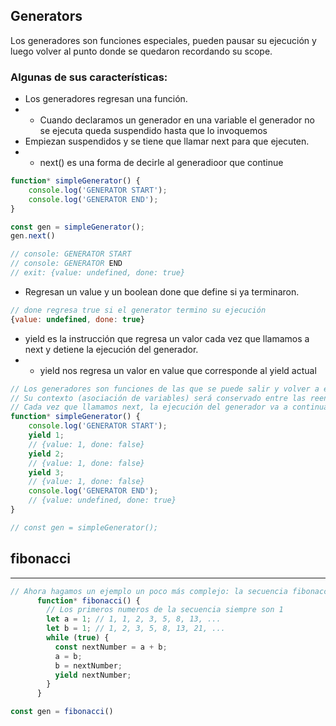 ## Generators

Los generadores son funciones especiales, pueden pausar su ejecución y luego volver al punto donde se quedaron recordando su scope.

### Algunas de sus características:

- Los generadores regresan una función.
- -  Cuando declaramos un generador en una variable el generador no se ejecuta queda suspendido hasta que lo invoquemos
- Empiezan suspendidos y se tiene que llamar next para que ejecuten.
- -  next() es una forma de decirle al generadioor que continue
```javascript 
function* simpleGenerator() {
    console.log('GENERATOR START');
    console.log('GENERATOR END');
}

const gen = simpleGenerator();
gen.next()

// console: GENERATOR START
// console: GENERATOR END
// exit: {value: undefined, done: true}

```

- Regresan un value y un boolean done que define si ya terminaron.
```javascript
// done regresa true si el generator termino su ejecución
{value: undefined, done: true}
```
- yield es la instrucción que regresa un valor cada vez que llamamos a next y detiene la ejecución del generador.
- -  yield nos regresa un valor en value que corresponde al yield actual
```javascript
// Los generadores son funciones de las que se puede salir y volver a entrar.
// Su contexto (asociación de variables) será conservado entre las reentradas.
// Cada vez que llamamos next, la ejecución del generador va a continuar hasta el proximo yield
function* simpleGenerator() {
    console.log('GENERATOR START');
    yield 1;
    // {value: 1, done: false}
    yield 2;
    // {value: 1, done: false}
    yield 3;
    // {value: 1, done: false}
    console.log('GENERATOR END');
    // {value: undefined, done: true}
}

// const gen = simpleGenerator();
```

## fibonacci
***

```javascript
// Ahora hagamos un ejemplo un poco más complejo: la secuencia fibonacci
      function* fibonacci() {
        // Los primeros numeros de la secuencia siempre son 1
        let a = 1; // 1, 1, 2, 3, 5, 8, 13, ...
        let b = 1; // 1, 2, 3, 5, 8, 13, 21, ... 
        while (true) {
          const nextNumber = a + b;
          a = b;
          b = nextNumber;
          yield nextNumber;
        }
      }

const gen = fibonacci()
```
